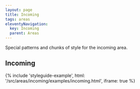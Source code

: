```yaml
---
layout: page
title: Incoming
tags: areas
eleventyNavigation:
  key: Incoming
  parent: Areas
---
```


Special patterns and chunks of style for the incoming area.

## Incoming

{%
	include 'styleguide-example', html: '/src/areas/incoming/examples/incoming.html',
	iframe: true
%}
